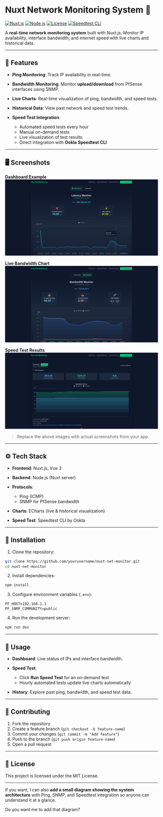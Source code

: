 # Nuxt Network Monitoring System 🚀

[![Nuxt.js](https://img.shields.io/badge/Nuxt.js-013220?style=flat\&logo=nuxt.js\&logoColor=white)](https://nuxt.com/)
[![Node.js](https://img.shields.io/badge/Node.js-339933?style=flat\&logo=node.js\&logoColor=white)](https://nodejs.org/)
[![License](https://img.shields.io/badge/License-MIT-blue.svg)](LICENSE)
[![Speedtest CLI](https://img.shields.io/badge/Speedtest-CLI-orange?style=flat\&logo=ookla)](https://www.speedtest.net/apps/cli)

A **real-time network monitoring system** built with Nuxt.js. Monitor IP availability, interface bandwidth, and internet speed with live charts and historical data.

---

## 🎯 Features

* **Ping Monitoring**: Track IP availability in real-time.
* **Bandwidth Monitoring**: Monitor **upload/download** from PfSense interfaces using SNMP.
* **Live Charts**: Real-time visualization of ping, bandwidth, and speed tests.
* **Historical Data**: View past network and speed test trends.
* **Speed Test Integration**:

  * Automated speed tests every hour
  * Manual on-demand tests
  * Live visualization of test results
  * Direct integration with **Ookla Speedtest CLI**

---

## 🖥️ Screenshots

**Dashboard Example**
![Dashboard Screenshot](./screenshots/dashboard.png)

**Live Bandwidth Chart**
![Bandwidth Chart](./screenshots/bandwidth.png)

**Speed Test Results**
![Speed Test Chart](./screenshots/speedtest.png)

> Replace the above images with actual screenshots from your app.

---

## ⚙️ Tech Stack

* **Frontend**: Nuxt.js, Vue 3
* **Backend**: Node.js (Nuxt server)
* **Protocols**:

  * Ping (ICMP)
  * SNMP for PfSense bandwidth
* **Charts**: ECharts (live & historical visualization)
* **Speed Test**: Speedtest CLI by Ookla

---

## 🚀 Installation

1. Clone the repository:

```bash
git clone https://github.com/yourusername/nuxt-net-monitor.git
cd nuxt-net-monitor
```

2. Install dependencies:

```bash
npm install
```

3. Configure environment variables (`.env`):

```env
PF_HOST=192.168.1.1
PF_SNMP_COMMUNITY=public
```

4. Run the development server:

```bash
npm run dev
```

---

## 📝 Usage

* **Dashboard**: Live status of IPs and interface bandwidth.
* **Speed Test**:

  * Click **Run Speed Test** for an on-demand test
  * Hourly automated tests update live charts automatically
* **History**: Explore past ping, bandwidth, and speed test data.

---

## 🔧 Contributing

1. Fork the repository
2. Create a feature branch (`git checkout -b feature-name`)
3. Commit your changes (`git commit -m "Add feature"`)
4. Push to the branch (`git push origin feature-name`)
5. Open a pull request

---

## 📄 License

This project is licensed under the MIT License.

---

If you want, I can also **add a small diagram showing the system architecture** with Ping, SNMP, and Speedtest integration so anyone can understand it at a glance.

Do you want me to add that diagram?

